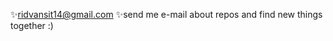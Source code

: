 ✨ridvansit14@gmail.com
✨send me e-mail about repos and find new things together :)

<!---
RIDVANSIT/RIDVANSIT is a ✨ special ✨ repository because its `README.md` (this file) appears on your GitHub profile.
You can click the Preview link to take a look at your changes.
--->
